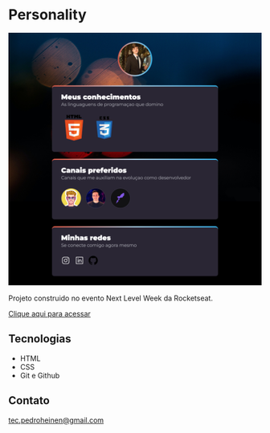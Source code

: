 # Personality

![preview](./.github/preview.png)

Projeto construido no evento Next Level Week da Rocketseat.

[Clique aqui para acessar](https://pedroheinen1.github.io/personality)

## Tecnologias
- HTML
- CSS
- Git e Github

## Contato
tec.pedroheinen@gmail.com
